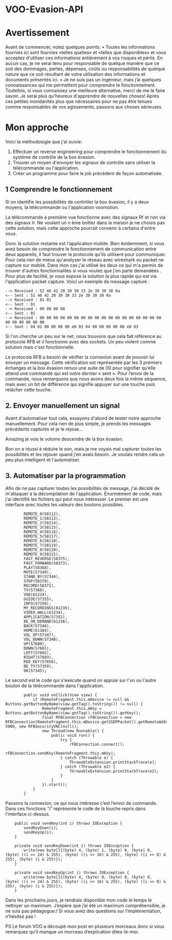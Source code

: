 # VOO-Evasion-API

# Avertissement
Avant de commencer, notez quelques points:
•	Toutes les informations fournies ici sont fournies «telles quelles» et «telles que disponibles» et vous acceptez d'utiliser ces informations entièrement à vos risques et périls. En aucun cas, je ne serai tenu pour responsable de quelque manière que ce soit des dommages, pertes, dépenses, coûts ou responsabilités de quelque nature que ce soit résultant de votre utilisation des informations et documents présentés ici.
•	Je ne suis pas un ingénieur, mais j’ai quelques connaissances qui me permettent pour comprendre le fonctionnement. Toutefois, si vous connaissez une meilleure alternative, merci de me le faire savoir. Je serai plus qu'heureux d'apprendre de nouvelles choses!
Après ces petites mondanités plus que nécessaires pour ne pas être tenues comme responsables de vos agissements, passons aux choses sérieuses.


# Mon approche
Voici la méthodologie que j'ai suivie:
1.	Effectuer un reverse engineering pour comprendre le fonctionnement du système de contrôle de la box évasion.
2.	Trouver un moyen d'envoyer les signaux de contrôle sans utiliser la télécommande ou l'application.
3.	Créer un programme pour faire le job précédent de façon automatisée.

## 1 Comprendre le fonctionnement
Si on identifie les possibilités de contrôler la box évasion, il y a deux moyens, la télécommande ou l'application voomotion.

La télécommande à première vue fonctionne avec des signaux Rf et non via des signaux Ir. Ne voulant un n ème boîtier dans la maison je ne choisis pas cette solution, mais cette approche pourrait convenir à certains d'entre vous.

Donc là solution restante est l'application mobile. Bien évidemment, si vous avez besoin de comprendre le fonctionnement de communication entre deux appareils, il faut trouver le protocole qu'ils utilisent pour communiquer. Pour cela rien de mieux qu'analyser le réseau avec wireshark ou packet ne capture sur mobile. Dans mon cas j'ai utilisé les deux ce qui m'a permis de trouver d'autres fonctionnalités si vous voulez que j'en parle demandées  . Pour plus de facilité, je vous expose la solution la plus rapide qui est via l'application packet capture.
Voici un exemple de message capturé : 
```
--> Received : 52 46 42 20 30 30 33 2e 30 30 38 0a
<-- Sent : 52 46 42 20 30 30 33 2e 30 30 38 0a
--> Received : 01 01
<-- Sent : 01
--> Received : 00 00 00 00
<-- Sent : 01
--> Received : 00 00 00 00 00 00 00 00 00 00 00 00 00 00 00 00 00 00 00 00 00 00 00 00
<-- Sent : 04 01 00 00 00 00 e0 03 04 00 00 00 00 00 e0 03
```

Si l'on cherche un peu sur le net, nous trouvons que cela fait référence au protocole RFB et il fonctionne avec des sockets. Un peu violent comme solution mais c'est fonctionnelle.

Le protocole RFB a besoin de vérifier la connexion avant de pouvoir lui envoyer un message. Cette vérification est représentée par les 3 premiers échanges et la box évasion renvoi une suite de 00 pour signifier qu’elle attend une commande qui est notre dernier « sent ». Pour l’envoi de la commande, nous remarquons que nous avons deux fois la même séquence, mais avec un bit de différence qui signifie appuyer sur une touche puis relâcher cette touche. 

## 2. Envoyer manuellement un signal
Avant d'automatiser tout cela, essayons d'abord de tester notre approche manuellement.
Pour cela rien de plus simple, je prends les messages précédents capturés et je le rejoue...

Amazing je vois le volume descendre de la box évasion. 

Bon on a réussi à réduire le son, mais je me voyais mal capturer toutes les possibilités et les rejouer quand j'en avais besoin. Je voulais rendre cela un peu plus intelligent et l'automatiser.

## 3. Automatiser par la programmation
Afin de ne pas capturer toutes les possibilités de message, j'ai décidé de m'attaquer à la décompilation de l'application.
Énormément de code, mais j'ai identifié les fichiers qui peut nous intéresser. 
Le premier est une interface avec toutes les valeurs des boutons possibles.
```
        REMOTE_0(58112),
        REMOTE_1(58113),
        REMOTE_2(58114),
        REMOTE_3(58115),
        REMOTE_4(58116),
        REMOTE_5(58117),
        REMOTE_6(58118),
        REMOTE_7(58119),
        REMOTE_8(58120),
        REMOTE_9(58121),
        FAST_REVERSE(58375),
        FAST_FORWARD(58373),
        PLAY(58368),
        MUTE(57349),
        STAND_BY(57344),
        STOP(58370),
        RECORD(58371),
        TV(57360),
        VOD(61224),
        GUIDE(57355),
        INFO(57358),
        MY_RECORDINGS(61235),
        VIDEO_WALL(61234),
        APPLICATION(57352),
        BE_ON_DEMAND(61236),
        BACK(57346),
        HOME(61184),
        VOL_UP(57347),
        VOL_DOWN(57348),
        UP(57600),
        DOWN(57601),
        LEFT(57602),
        RIGHT(57603),
        RED_KEY(57856),
        BE_TV(57359),
        OK(57345);
```

Le second est le code qui s'exécute quand on appuie sur l'un ou l'autre bouton de la télécommande dans l'application.
```
        public void onClick(View view) {
            if (RemoteFragment.this.mDevice != null && Buttons.getButtonByName(view.getTag().toString()) != null) {
                RemoteFragment.this.mKey = Buttons.getButtonByName(view.getTag().toString()).getKey();
                final RFBConnection rFBConnection = new RFBConnection(RemoteFragment.this.mDevice.getSSDPPacket().getRemoteAddress(), 5900, new RFBSecurityVNC(null));
                new Thread(new Runnable() {
                    public void run() {
                        try {
                            rFBConnection.connect();
                            rFBConnection.sendKey(RemoteFragment.this.mKey);
                        } catch (Throwable e) {
                            ThrowableExtension.printStackTrace(e);
                        } catch (Throwable e2) {
                            ThrowableExtension.printStackTrace(e2);
                        }
                    }
                }).start();
            }
        }
```

Passons la connexion, ce qui nous intéresse c’est l’envoi de commande. Dans ces fonctions "i" représente le code de la touche repris dans l'interface ci-dessus.
```
    public void sendKey(int i) throws IOException {
        sendKeyDown(i);
        sendKeyUp(i);
    }

    private void sendKeyDown(int i) throws IOException {
        write(new byte[]{(byte) 4, (byte) 1, (byte) 0, (byte) 0, (byte) ((i >> 24) & 255), (byte) ((i >> 16) & 255), (byte) ((i >> 8) & 255), (byte) (i & 255)});
    }

    private void sendKeyUp(int i) throws IOException {
        write(new byte[]{(byte) 4, (byte) 0, (byte) 0, (byte) 0, (byte) ((i >> 24) & 255), (byte) ((i >> 16) & 255), (byte) ((i >> 8) & 255), (byte) (i & 255)});
    }
```

Dans les prochains jours, je rendrais disponible mon code le temps le nettoyer un maximum.
J’espère que j’ai été un maximum compréhensible, je ne suis pas pédagogue:/
Si vous avez des questions sur l’implémentation, n’hésitez pas !

PS Le forum VOO a découpé mon post en plusieurs morceaux donc si vous remarquez qu’il manque un morceau d’explication dites-le-moi.

